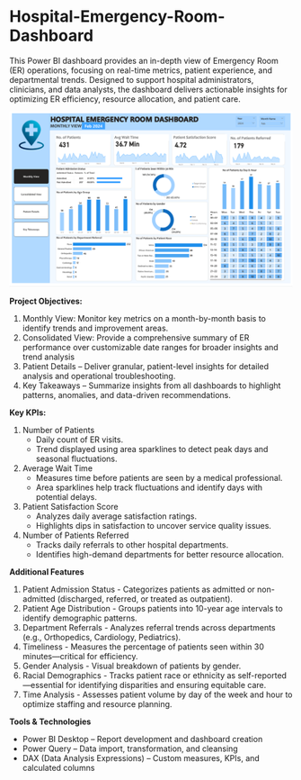 # Hospital-Emergency-Room-Dashboard
This Power BI dashboard provides an in-depth view of Emergency Room (ER) operations, focusing on real-time metrics, patient experience, and departmental trends. Designed to support hospital administrators, clinicians, and data analysts, the dashboard  delivers actionable insights for optimizing ER efficiency, resource allocation, and patient care.

![](hospital_emergency_room.png)


**Project Objectives:**
1.	Monthly View: Monitor key metrics on a month-by-month basis to identify trends and improvement areas.
2.	Consolidated View: Provide a comprehensive summary of ER performance over customizable date ranges for broader insights and trend analysis
3.	Patient Details – Deliver granular, patient-level insights for detailed analysis and operational troubleshooting.
4.	Key Takeaways – Summarize insights from all dashboards to highlight patterns, anomalies, and data-driven recommendations.

**Key KPIs:**
1.	Number of Patients
    - Daily count of ER visits.
    - Trend displayed using area sparklines to detect peak days and seasonal fluctuations.
2.	Average Wait Time
    - Measures time before patients are seen by a medical professional.
    - Area sparklines help track fluctuations and identify days with potential delays.
3.	Patient Satisfaction Score
    - Analyzes daily average satisfaction ratings.
    - Highlights dips in satisfaction to uncover service quality issues.
4.	Number of Patients Referred
    - Tracks daily referrals to other hospital departments.
    - Identifies high-demand departments for better resource allocation.

**Additional Features**
1.	Patient Admission Status
        - Categorizes patients as admitted or non-admitted (discharged, referred, or treated as outpatient).
2.	Patient Age Distribution
        - Groups patients into 10-year age intervals to identify demographic patterns.
3.	Department Referrals
        - Analyzes referral trends across departments (e.g., Orthopedics, Cardiology, Pediatrics).
4.	Timeliness
        - Measures the percentage of patients seen within 30 minutes—critical for efficiency.
5.	Gender Analysis
        - Visual breakdown of patients by gender.
6.	Racial Demographics
        - Tracks patient race or ethnicity as self-reported—essential for identifying disparities and ensuring equitable care.
7.	Time Analysis
        - Assesses patient volume by day of the week and hour to optimize staffing and resource planning.

**Tools & Technologies**
- Power BI Desktop – Report development and dashboard creation
- Power Query – Data import, transformation, and cleansing
- DAX (Data Analysis Expressions) – Custom measures, KPIs, and calculated columns


